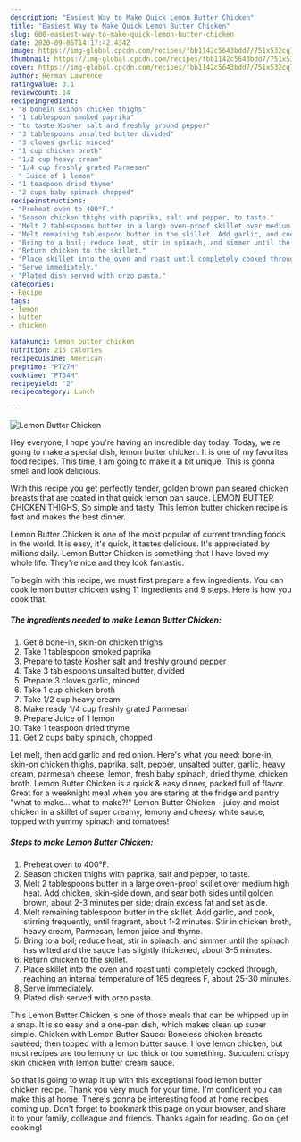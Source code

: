 ```yaml
---
description: "Easiest Way to Make Quick Lemon Butter Chicken"
title: "Easiest Way to Make Quick Lemon Butter Chicken"
slug: 600-easiest-way-to-make-quick-lemon-butter-chicken
date: 2020-09-05T14:17:42.434Z
image: https://img-global.cpcdn.com/recipes/fbb1142c5643bdd7/751x532cq70/lemon-butter-chicken-recipe-main-photo.jpg
thumbnail: https://img-global.cpcdn.com/recipes/fbb1142c5643bdd7/751x532cq70/lemon-butter-chicken-recipe-main-photo.jpg
cover: https://img-global.cpcdn.com/recipes/fbb1142c5643bdd7/751x532cq70/lemon-butter-chicken-recipe-main-photo.jpg
author: Herman Lawrence
ratingvalue: 3.1
reviewcount: 14
recipeingredient:
- "8 bonein skinon chicken thighs"
- "1 tablespoon smoked paprika"
- "to taste Kosher salt and freshly ground pepper"
- "3 tablespoons unsalted butter divided"
- "3 cloves garlic minced"
- "1 cup chicken broth"
- "1/2 cup heavy cream"
- "1/4 cup freshly grated Parmesan"
- " Juice of 1 lemon"
- "1 teaspoon dried thyme"
- "2 cups baby spinach chopped"
recipeinstructions:
- "Preheat oven to 400°F."
- "Season chicken thighs with paprika, salt and pepper, to taste."
- "Melt 2 tablespoons butter in a large oven-proof skillet over medium high heat. Add chicken, skin-side down, and sear both sides until golden brown, about 2-3 minutes per side; drain excess fat and set aside."
- "Melt remaining tablespoon butter in the skillet. Add garlic, and cook, stirring frequently, until fragrant, about 1-2 minutes. Stir in chicken broth, heavy cream, Parmesan, lemon juice and thyme."
- "Bring to a boil; reduce heat, stir in spinach, and simmer until the spinach has wilted and the sauce has slightly thickened, about 3-5 minutes."
- "Return chicken to the skillet."
- "Place skillet into the oven and roast until completely cooked through, reaching an internal temperature of 165 degrees F, about 25-30 minutes."
- "Serve immediately."
- "Plated dish served with orzo pasta."
categories:
- Recipe
tags:
- lemon
- butter
- chicken

katakunci: lemon butter chicken 
nutrition: 215 calories
recipecuisine: American
preptime: "PT27M"
cooktime: "PT34M"
recipeyield: "2"
recipecategory: Lunch

---
```



![Lemon Butter Chicken](https://img-global.cpcdn.com/recipes/fbb1142c5643bdd7/751x532cq70/lemon-butter-chicken-recipe-main-photo.jpg)

Hey everyone, I hope you're having an incredible day today. Today, we're going to make a special dish, lemon butter chicken. It is one of my favorites food recipes. This time, I am going to make it a bit unique. This is gonna smell and look delicious.

With this recipe you get perfectly tender, golden brown pan seared chicken breasts that are coated in that quick lemon pan sauce. LEMON BUTTER CHICKEN THIGHS, So simple and tasty. This lemon butter chicken recipe is fast and makes the best dinner.

Lemon Butter Chicken is one of the most popular of current trending foods in the world. It is easy, it's quick, it tastes delicious. It's appreciated by millions daily. Lemon Butter Chicken is something that I have loved my whole life. They're nice and they look fantastic.


To begin with this recipe, we must first prepare a few ingredients. You can cook lemon butter chicken using 11 ingredients and 9 steps. Here is how you cook that.

<!--inarticleads1-->

##### The ingredients needed to make Lemon Butter Chicken:

1. Get 8 bone-in, skin-on chicken thighs
1. Take 1 tablespoon smoked paprika
1. Prepare to taste Kosher salt and freshly ground pepper
1. Take 3 tablespoons unsalted butter, divided
1. Prepare 3 cloves garlic, minced
1. Take 1 cup chicken broth
1. Take 1/2 cup heavy cream
1. Make ready 1/4 cup freshly grated Parmesan
1. Prepare  Juice of 1 lemon
1. Take 1 teaspoon dried thyme
1. Get 2 cups baby spinach, chopped


Let melt, then add garlic and red onion. Here&#39;s what you need: bone-in, skin-on chicken thighs, paprika, salt, pepper, unsalted butter, garlic, heavy cream, parmesan cheese, lemon, fresh baby spinach, dried thyme, chicken broth. Lemon Butter Chicken is a quick &amp; easy dinner, packed full of flavor. Great for a weeknight meal when you are staring at the fridge and pantry &#34;what to make… what to make?!&#34; Lemon Butter Chicken - juicy and moist chicken in a skillet of super creamy, lemony and cheesy white sauce, topped with yummy spinach and tomatoes! 

<!--inarticleads2-->

##### Steps to make Lemon Butter Chicken:

1. Preheat oven to 400°F.
1. Season chicken thighs with paprika, salt and pepper, to taste.
1. Melt 2 tablespoons butter in a large oven-proof skillet over medium high heat. Add chicken, skin-side down, and sear both sides until golden brown, about 2-3 minutes per side; drain excess fat and set aside.
1. Melt remaining tablespoon butter in the skillet. Add garlic, and cook, stirring frequently, until fragrant, about 1-2 minutes. Stir in chicken broth, heavy cream, Parmesan, lemon juice and thyme.
1. Bring to a boil; reduce heat, stir in spinach, and simmer until the spinach has wilted and the sauce has slightly thickened, about 3-5 minutes.
1. Return chicken to the skillet.
1. Place skillet into the oven and roast until completely cooked through, reaching an internal temperature of 165 degrees F, about 25-30 minutes.
1. Serve immediately.
1. Plated dish served with orzo pasta.


This Lemon Butter Chicken is one of those meals that can be whipped up in a snap. It is so easy and a one-pan dish, which makes clean up super simple. Chicken with Lemon Butter Sauce: Boneless chicken breasts sautéed; then topped with a lemon butter sauce. I love lemon chicken, but most recipes are too lemony or too thick or too something. Succulent crispy skin chicken with lemon butter cream sauce. 

So that is going to wrap it up with this exceptional food lemon butter chicken recipe. Thank you very much for your time. I'm confident you can make this at home. There's gonna be interesting food at home recipes coming up. Don't forget to bookmark this page on your browser, and share it to your family, colleague and friends. Thanks again for reading. Go on get cooking!
